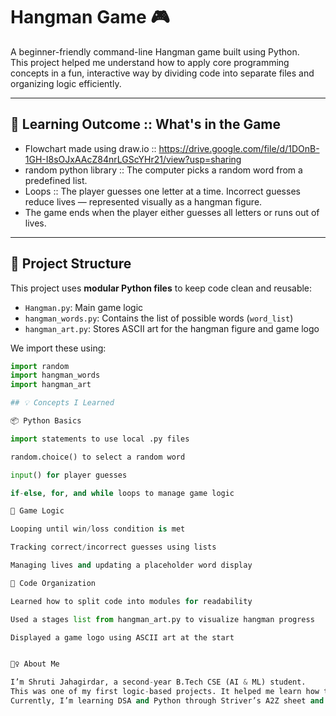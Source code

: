 # Hangman Game 🎮

A beginner-friendly command-line Hangman game built using Python.  
This project helped me understand how to apply core programming concepts in a fun, interactive way by dividing code into separate files and organizing logic efficiently.

---

## 🔧 Learning Outcome :: What's in the Game 

- Flowchart made using draw.io :: https://drive.google.com/file/d/1DOnB-1GH-I8sOJxAAcZ84nrLGScYHr21/view?usp=sharing
- random python library :: The computer picks a random word from a predefined list.
- Loops :: The player guesses one letter at a time. Incorrect guesses reduce lives — represented visually as a hangman figure.
- The game ends when the player either guesses all letters or runs out of lives.

---

## 📂 Project Structure

This project uses **modular Python files** to keep code clean and reusable:

- `Hangman.py`: Main game logic
- `hangman_words.py`: Contains the list of possible words (`word_list`)
- `hangman_art.py`: Stores ASCII art for the hangman figure and game logo

We import these using:

```python
import random
import hangman_words
import hangman_art

## 💡 Concepts I Learned

📦 Python Basics

import statements to use local .py files

random.choice() to select a random word

input() for player guesses

if-else, for, and while loops to manage game logic

🔁 Game Logic

Looping until win/loss condition is met

Tracking correct/incorrect guesses using lists

Managing lives and updating a placeholder word display

📑 Code Organization

Learned how to split code into modules for readability

Used a stages list from hangman_art.py to visualize hangman progress

Displayed a game logo using ASCII art at the start


🙋‍♀️ About Me

I’m Shruti Jahagirdar, a second-year B.Tech CSE (AI & ML) student.
This was one of my first logic-based projects. It helped me learn how to organize code, plan control flow, and use Python in a structured way.
Currently, I’m learning DSA and Python through Striver’s A2Z sheet and the 100 Days of Code challenge.